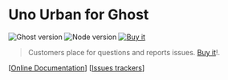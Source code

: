 # Uno Urban for Ghost

![Ghost version](https://img.shields.io/badge/Ghost-0.8.x-brightgreen.svg?style=flat-square) ![Node version](https://img.shields.io/badge/node-^4.2.0-yellow.svg?style=flat-square) [![Buy it](https://img.shields.io/badge/buy-5$-ff69b4.svg?style=flat-square)](https://sellfy.com/p/G5kK)

> Customers place for questions and reports issues. [Buy it](https://sellfy.com/p/G5kK)!.

[[Online Documentation](https://kikobeats.github.io/uno-urban)] [[Issues trackers](https://github.com/Kikobeats/uno-urban/issues)]

